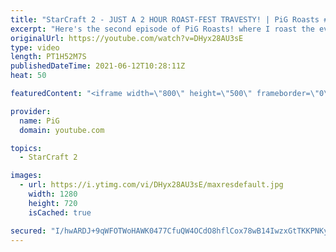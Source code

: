 ```yaml
---
title: "StarCraft 2 - JUST A 2 HOUR ROAST-FEST TRAVESTY! | PiG Roasts #2"
excerpt: "Here's the second episode of PiG Roasts! where I roast the ever living sh*t out of people's replays. All in good fun, of course! Hope you guys enjoy :P  🔥 If you want to get roasted by PiG, send your replay to RateMyStarCraft@gmail.com, with title “PiG Roasts” and in the body of the email add your ign,"
originalUrl: https://youtube.com/watch?v=DHyx28AU3sE
type: video
length: PT1H52M7S
publishedDateTime: 2021-06-12T10:28:11Z
heat: 50

featuredContent: "<iframe width=\"800\" height=\"500\" frameborder=\"0\" src=\"https://www.youtube.com/embed/DHyx28AU3sE\" allow=\"accelerometer; autoplay; encrypted-media; gyroscope; picture-in-picture\" allowfullscreen></iframe>"

provider:
  name: PiG
  domain: youtube.com

topics:
  - StarCraft 2

images:
  - url: https://i.ytimg.com/vi/DHyx28AU3sE/maxresdefault.jpg
    width: 1280
    height: 720
    isCached: true

secured: "I/hwARDJ+9qWFOTWoHAWK0477CfuQW4OCdO8hflCox78wB14IwzxGtTKKPNKy1fKDzbWp2g+21fzTnPlG65jSernOA81EIrGJULBPp/ELs0eBYLtf8xwHWGzmb+fq5+PqKqaUO3cCD0oCu8ojqCwSAOrEXBfvLOdcE7xNMX1WTSwZj7g57IZrdnzHDjdjQHdy3Mi960QoPg++j4KX7xAScpceXejT4fsaVrJv3FyXnLnF5WMwqljSjsDL/Atxz9KCU5c0AL9Szl8+vnJGjHTNqUioVZebSHM4ct3BLM1coSbwHfucL+mUjEGDXdNl4zgkuulQhW44BJn/rKTspeldSCCvUlVHvcuJ7tJLmORz3hF0CzCE4c3SiyToo1vRJEjnHlMls1T5V0v9OV49tH5S2rwfRnF767oa9cvIrDugvA=;7OVfQ1e5GjOvuD2huFaiWQ=="
---
```


